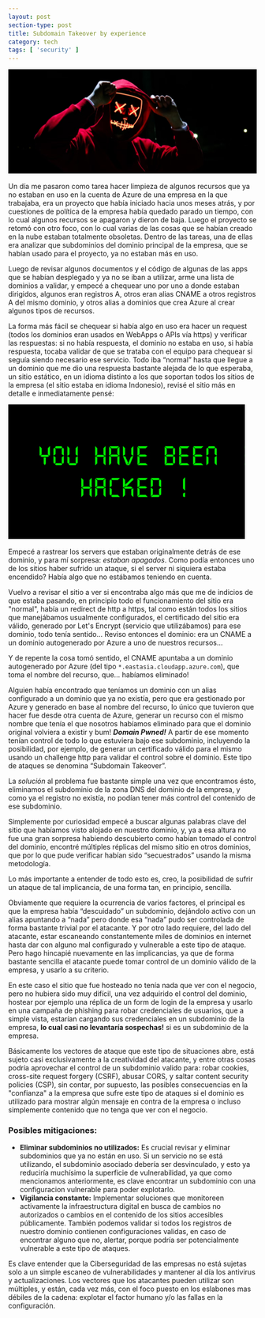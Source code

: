 ```yaml
---
layout: post
section-type: post
title: Subdomain Takeover by experience
category: tech
tags: [ 'security' ]
---
```


![Hoodie](/img/posts/subdomain-takeover-by-experience/hoodie.png)

Un día me pasaron como tarea hacer limpieza de algunos recursos que ya no estaban en uso en la cuenta de Azure de una empresa en la que trabajaba, era un proyecto que había iniciado hacia unos meses atrás, y por cuestiones de política de la empresa había quedado parado un tiempo, con lo cual algunos recursos se apagaron y dieron de baja. Luego el proyecto se retomó con otro foco, con lo cual varias de las cosas que se habían creado en la nube estaban totalmente obsoletas. Dentro de las tareas, una de ellas era analizar que subdominios del dominio principal de la empresa, que se habían usado para el proyecto, ya no estaban más en uso.

Luego de revisar algunos documentos y el código de algunas de las apps que se habían desplegado y ya no se iban a utilizar, arme una lista de dominios a validar, y empecé a chequear uno por uno a donde estaban dirigidos, algunos eran registros A, otros eran alias CNAME a otros registros A del mismo dominio, y otros alias a dominios que crea Azure al crear algunos tipos de recursos.

La forma más fácil se chequear si había algo en uso era hacer un request (todos los dominios eran usados en WebApps o APIs vía https) y verificar las respuestas: si no había respuesta, el dominio no estaba en uso, si había respuesta, tocaba validar de que se trataba con el equipo para chequear si seguía siendo necesario ese servicio. Todo iba “normal” hasta que llegue a un dominio que me dio una respuesta bastante alejada de lo que esperaba, un sitio estático, en un idioma distinto a los que soportan todos los sitios de la empresa (el sitio estaba en idioma Indonesio), revisé el sitio más en detalle e inmediatamente pensé:

![You have been hacked](/img/posts/subdomain-takeover-by-experience/you-have-been-hacked.png)

Empecé a rastrear los servers que estaban originalmente detrás de ese dominio, y para mí sorpresa: *estaban apagados*. Como podía entonces uno de los sitios haber sufrido un ataque, si el server ni siquiera estaba encendido? Había algo que no estábamos teniendo en cuenta.

Vuelvo a revisar el sitio a ver si encontraba algo más que me de indicios de que estaba pasando, en principio todo el funcionamiento del sitio era "normal", había un redirect de http a https, tal como están todos los sitios que manejábamos usualmente configurados, el certificado del sitio era válido, generado por Let's Encrypt (servicio que utilizábamos) para ese dominio, todo tenía sentido... Reviso entonces el dominio: era un CNAME a un dominio autogenerado por Azure a uno de nuestros recursos…

Y de repente la cosa tomó sentido, el CNAME apuntaba a un dominio autogenerado por Azure (del tipo `*.eastasia.cloudapp.azure.com`), que toma el nombre del recurso, que… habíamos eliminado!

Alguien había encontrado que teníamos un dominio con un alias configurado a un dominio que ya no existía, pero que era gestionado por Azure y generado en base al nombre del recurso, lo único que tuvieron que hacer fue desde otra cuenta de Azure, generar un recurso con el mismo nombre que tenía el que nosotros habíamos eliminado para que el dominio original volviera a existir y bum! ***Domain Pwned!*** A partir de ese momento tenían control de todo lo que estuviera bajo ese subdominio, incluyendo la posibilidad, por ejemplo, de generar un certificado válido para el mismo usando un challenge http para validar el control sobre el dominio. Este tipo de ataques se denomina “Subdomain Takeover”.

La *solución* al problema fue bastante simple una vez que encontramos ésto, eliminamos el subdominio de la zona DNS del dominio de la empresa, y como ya el registro no existía, no podían tener más control del contenido de ese subdominio.

Simplemente por curiosidad empecé a buscar algunas palabras clave del sitio que habíamos visto alojado en nuestro dominio, y, ya a esa altura no fue una gran sorpresa habiendo descubierto como habían tomado el control del dominio, encontré múltiples réplicas del mismo sitio en otros dominios, que por lo que pude verificar habían sido “secuestrados” usando la misma metodología.

Lo más importante a entender de todo esto es, creo, la posibilidad de sufrir un ataque de tal implicancia, de una forma tan, en principio, sencilla.

Obviamente que requiere la ocurrencia de varios factores, el principal es que la empresa había “descuidado” un subdominio, dejándolo activo con un alias apuntando a “nada” pero donde esa “nada” pudo ser controlada de forma bastante trivial por el atacante. Y por otro lado requiere, del lado del atacante, estar escaneando constantemente miles de dominios en internet hasta dar con alguno mal configurado y vulnerable a este tipo de ataque. Pero hago hincapié nuevamente en las implicancias, ya que de forma bastante sencilla el atacante puede tomar control de un dominio válido de la empresa, y usarlo a su criterio.

En este caso el sitio que fue hosteado no tenía nada que ver con el negocio, pero no hubiera sido muy difícil, una vez adquirido el control del dominio, hostear por ejemplo una réplica de un form de login de la empresa y usarlo en una campaña de phishing para robar credenciales de usuarios, que a simple vista, estarían cargando sus credenciales en un subdominio de la empresa, **lo cual casi no levantaría sospechas!** si es un subdominio de la empresa.

Básicamente los vectores de ataque que este tipo de situaciones abre, está sujeto casi exclusivamente a la creatividad del atacante, y entre otras cosas podría aprovechar el control de un subdominio valido para: robar cookies, cross-site request forgery (CSRF), abusar CORS, y saltar content security policies (CSP), sin contar, por supuesto, las posibles consecuencias en la "confianza" a la empresa que sufre este tipo de ataques si el dominio es utilizado para mostrar algún mensaje en contra de la empresa o incluso simplemente contenido que no tenga que ver con el negocio.

### Posibles mitigaciones:

- **Eliminar subdominios no utilizados:** Es crucial revisar y eliminar subdominios que ya no están en uso. Si un servicio no se está utilizando, el subdominio asociado debería ser desvinculado, y esto ya reduciría muchísimo la superficie de vulnerabilidad, ya que como mencionamos anteriormente, es clave encontrar un subdominio con una configuracion vulnerable para poder explotarlo.
- **Vigilancia constante:** Implementar soluciones que monitoreen activamente la infraestructura digital en busca de cambios no autorizados o cambios en el contenido de los sitios accesibles públicamente. También podemos validar si todos los registros de nuestro dominio contienen configuraciones validas, en caso de encontrar alguno que no, alertar, porque podría ser potencialmente vulnerable a este tipo de ataques.

Es clave entender que la Ciberseguridad de las empresas no está sujetas solo a un simple escaneo de vulnerabilidades y mantener al día los antivirus y actualizaciones. Los vectores que los atacantes pueden utilizar son múltiples, y están, cada vez más, con el foco puesto en los eslabones mas débiles de la cadena: explotar el factor humano y/o las fallas en la configuración.
